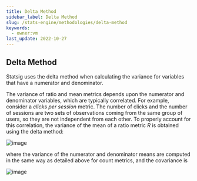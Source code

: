 ```yaml
---
title: Delta Method
sidebar_label: Delta Method
slug: /stats-engine/methodologies/delta-method
keywords:
  - owner:vm
last_update: 2022-10-27
---
```


## Delta Method

Statsig uses the delta method when calculating the variance for variables that have a numerator and denominator.

The variance of ratio and mean metrics depends upon the numerator and denominator variables, which are typically correlated. For example, consider a _clicks per session_ metric. The number of clicks and the number of sessions are two sets of observations coming from the same group of users, so they are not independent from each other. To properly account for this correlation, the variance of the mean of a ratio metric _R_ is obtained using the delta method:

![image](https://user-images.githubusercontent.com/90343952/167956015-cc3f9fca-2c4d-410c-bff1-3f13dd16d105.png)

where the variance of the numerator and denominator means are computed in the same way as detailed above for count metrics, and the covariance is

![image](https://user-images.githubusercontent.com/90343952/167956127-c17017ef-07b2-4f76-88c4-00539eec50a7.png)
